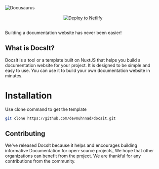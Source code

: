 <img style="margin: 0 auto;" src="https://i.ibb.co/Yt6VsT4/docsit.png" alt="Docusaurus">
<p align="center" style="margin-top: 1rem;">
  <a href="https://app.netlify.com/start/deploy?repository=https://github.com/slorber/docusaurus-starter"><img src="https://www.netlify.com/img/deploy/button.svg" alt="Deploy to Netlify"></a>
</p>
</br>
Building a documentation website has never been easier!

## What is DocsIt?

DocsIt is a tool or a template built on NuxtJS that helps you build a documentation website for your project. It is designed to be simple and easy to use. You can use it to build your own documentation website in minutes.

# Installation

Use clone command to get the template

```bash
git clone https://github.com/devmuhnnad/docsit.git
```

## Contributing

We've released DocsIt because it helps and encourages building informative Documentation for open-source projects, We hope that other organizations can benefit from the project. We are thankful for any contributions from the community.
